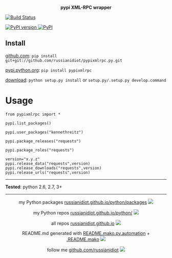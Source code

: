 <p align="center">
	<b>pypi XML-RPC wrapper</b>
</p>

<p>
	<a href="https://travis-ci.org/russianidiot/pypixmlrpc.py" class="reference external">
		<img src="https://travis-ci.org/russianidiot/pypixmlrpc.py.svg?branch=master" alt="Build Status">
	</a>
	<!--
	<a href="https://codecov.io/github/russianidiot/pypixmlrpc.py/">
		<img src="https://img.shields.io/codecov/c/github/russianidiot/pypixmlrpc.py.svg" alt="Codecov">
	</a>
	-->
</p>
<p>
	<a href="http://badge.fury.io/py/pypixmlrpc" class="reference external">
		<img src="https://badge.fury.io/py/pypixmlrpc.svg" alt="PyPI version">
	</a>
	<a href="https://pypi.python.org/pypi/pypixmlrpc">
		<img src="https://img.shields.io/pypi/pyversions/pypixmlrpc.svg" alt="PyPI">
	</a>

</p>

	
Install
-------

[github.com](http://github.com/russianidiot/pypixmlrpc.py):
`pip install git+git://github.com/russianidiot/pypixmlrpc.py.git`

[pypi.python.org](https://pypi.python.org): `pip install pypixmlrpc`

[download](https://github.com/russianidiot/pypixmlrpc.py/archive/master.zip): `python setup.py install` or `setup.py/.setup.py develop.command` 

	

	

Usage 
=====
```
from pypixmlrpc import *

pypi.list_packages()

pypi.user_packages("kennethreitz")

pypi.package_releases("requests")

pypi.package_roles("requests")

version="x.y.z"
pypi.release_data("requests",version)
pypi.release_downloads("requests",version)
pypi.release_urls("requests",version)
```

---

**Tested**: python 2.6, 2.7, 3+

---

<p align="center">
my Python packages 
<a href="http://russianidiot.github.io/python/packages">russianidiot.github.io/python/packages</a> <img src="http://russianidiot.github.io/images/python/16.png" />
</p>
<p align="center">
my Python repos <a href="http://russianidiot.github.io/python/">russianidiot.github.io/python/</a>
<img src="http://russianidiot.github.io/images/python/16.png" />
</p>

<p align="center">
	all repos <a href="http://russianidiot.github.io/">russianidiot.github.io</a> <img src="http://russianidiot.github.io/images/star/16.png" />
</p>

<p align="center">
	README.md generated with <a href="https://github.com/russianidiot/README.mako.py.automation">README.mako.py.automation</a> + <a href="https://github.com/russianidiot/.README.mako">.README.mako</a> 
<img src="http://russianidiot.github.io/images/book/16.png">
</p>

<p align="center">
	follow me <a href="http://github.com/russianidiot">github.com/russianidiot</a>
<img src="http://russianidiot.github.io/images/github/16.png" />
</p>